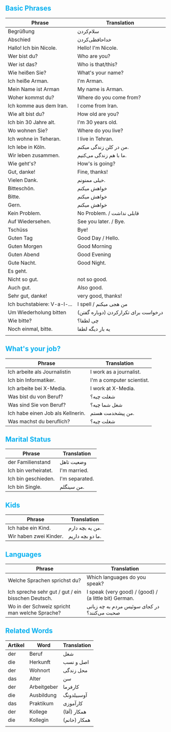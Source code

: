 ## <font color="#00b0f0">Basic Phrases</font>

| Phrase                      | Translation                          |
| --------------------------- | ------------------------------------ |
| Begrüßung                   | سلام‌کردن                            |
| Abschied                    | خداحافظی‌کردن                        |
| Hallo! Ich bin Nicole.      | Hello! I'm Nicole.                   |
| Wer bist du?                | Who are you?                         |
| Wer ist das?                | Who is that/this?                    |
| Wie heißen Sie?             | What's your name?                    |
| Ich heiße Arman.            | I'm Arman.                           |
| Mein Name ist Arman         | My name is Arman.                    |
| Woher kommst du?            | Where do you come from?              |
| Ich komme aus dem Iran.     | I come from Iran.                    |
| Wie alt bist du?            | How old are you?                     |
| Ich bin 30 Jahre alt.       | I'm 30 years old.                    |
| Wo wohnen Sie?              | Where do you live?                   |
| Ich wohne in Teheran.       | I live in Tehran.                    |
| Ich lebe in Köln.           | من در کلن زندگی میکنم.               |
| Wir leben zusammen.         | ما با هم زندگی می‌کنیم.              |
| Wie geht's?                 | How's is going?                      |
| Gut, danke!                 | Fine, thanks!                        |
| Vielen Dank.                | خیلی ممنونم.                         |
| Bitteschön.                 | خواهش میکنم                          |
| Bitte.                      | خواهش میکنم                          |
| Gern.                       | خواهش میکنم                          |
| Kein Problem.               | No Problem. / قابلی نداشت            |
| Auf Wiedersehen.            | See you later. / Bye.                |
| Tschüss                     | Bye!                                 |
| Guten Tag                   | Good Day / Hello.                    |
| Guten Morgen                | Good Morning                         |
| Guten Abend                 | Good Evening                         |
| Gute Nacht.                 | Good Night.                          |
| Es geht.                    |                                      |
| Nicht so gut.               | not so good.                         |
| Auch gut.                   | Also good.                           |
| Sehr gut, danke!            | very good, thanks!                   |
| Ich buchstabiere: V-a-l-... | I spell / من هجی میکنم               |
| Um Wiederholung bitten      | درخواست برای تکرارکردن (دوباره گفتن) |
| Wie bitte?                  | چی لطفا؟                             |
| Noch einmal, bitte.         | یه بار دیگه لطفا                     |
|                             |                                      |

## <font color="#00b0f0">What's your job?</font>

| Phrase                            | Translation               |
| --------------------------------- | ------------------------- |
| Ich arbeite als Journalistin      | I work as a journalist.   |
| Ich bin Informatiker.             | I'm a computer scientist. |
| Ich arbeite bei X-Media.          | I work at X-Media.        |
| Was bist du von Beruf?            | شغلت چیه؟                 |
| Was sind Sie von Beruf?           | شغل شما چیه؟              |
| Ich habe einen Job als Kellnerin. | من پیشخدمت هستم.          |
| Was machst du beruflich?          | شغلت چیه؟                 |

## <font color="#00b0f0">Marital Status</font>


| Phrase               | Translation    |
| -------------------- | -------------- |
| der Familienstand    | وضعیت تاهل     |
| Ich bin verheiratet. | I'm married.   |
| Ich bin geschieden.  | I'm separated. |
| Ich bin Single.      | من سینگلم.     |

## <font color="#00b0f0">Kids</font>


| Phrase                 | Translation      |
| ---------------------- | ---------------- |
| Ich habe ein Kind.     | من یه بچه دارم.  |
| Wir haben zwei Kinder. | ما دو بچه داریم. |

## <font color="#00b0f0">Languages</font>


| Phrase                                             | Translation                                           |
| -------------------------------------------------- | ----------------------------------------------------- |
| Welche Sprachen sprichst du?                       | Which languages do you speak?                         |
| Ich spreche sehr gut / gut / ein bisschen Deutsch. | I speak (very good) / (good) / (a little bit) German. |
| Wo in der Schweiz spricht man welche Sprache?      | در کجای سوئیس مردم به چه زبانی صحبت می‌کنند؟          |


## <font color="#00b0f0">Related Words</font>


| Artikel | Word        | Translation  |
| ------- | ----------- | ------------ |
| der     | Beruf       | شغل          |
| die     | Herkunft    | اصل و نسب    |
| der     | Wohnort     | محل زندگی    |
| das     | Alter       | سن           |
| der     | Arbeitgeber | کارفرما      |
| die     | Ausbildung  | آوسبیلدونگ   |
| das     | Praktikum   | کارآموزی     |
| der     | Kollege     | همکار (آقا)  |
| die     | Kollegin    | همکار (خانم) |
|         |             |              |
